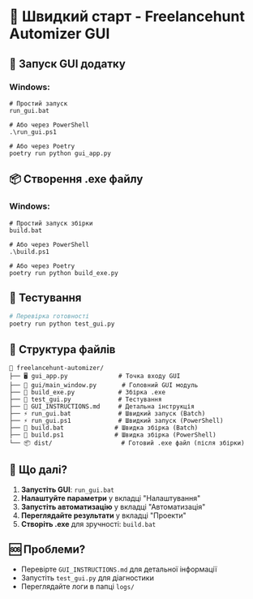 # 🚀 Швидкий старт - Freelancehunt Automizer GUI

## 📱 Запуск GUI додатку

### Windows:
```batch
# Простий запуск
run_gui.bat

# Або через PowerShell
.\run_gui.ps1

# Або через Poetry
poetry run python gui_app.py
```

## 📦 Створення .exe файлу

### Windows:
```batch
# Простий запуск збірки
build.bat

# Або через PowerShell  
.\build.ps1

# Або через Poetry
poetry run python build_exe.py
```

## 🧪 Тестування

```bash
# Перевірка готовності
poetry run python test_gui.py
```

## 📂 Структура файлів

```
📁 freelancehunt-automizer/
├── 🖥️ gui_app.py              # Точка входу GUI
├── 📱 gui/main_window.py       # Головний GUI модуль
├── 🔨 build_exe.py            # Збірка .exe
├── 🧪 test_gui.py             # Тестування
├── 📝 GUI_INSTRUCTIONS.md     # Детальна інструкція
├── ⚡ run_gui.bat             # Швидкий запуск (Batch)
├── ⚡ run_gui.ps1             # Швидкий запуск (PowerShell)
├── 🔨 build.bat              # Швидка збірка (Batch)
├── 🔨 build.ps1              # Швидка збірка (PowerShell)
└── 📦 dist/                   # Готовий .exe файл (після збірки)
```

## 🎯 Що далі?

1. **Запустіть GUI**: `run_gui.bat`
2. **Налаштуйте параметри** у вкладці "Налаштування"
3. **Запустіть автоматизацію** у вкладці "Автоматизація"
4. **Переглядайте результати** у вкладці "Проекти"
5. **Створіть .exe** для зручності: `build.bat`

## 🆘 Проблеми?

- Перевірте `GUI_INSTRUCTIONS.md` для детальної інформації
- Запустіть `test_gui.py` для діагностики
- Переглядайте логи в папці `logs/`

